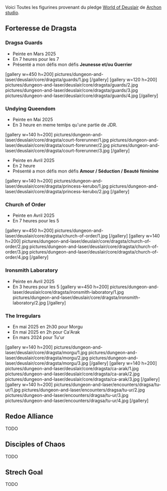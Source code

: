 
Voici Toutes les figurines provenant du pledge [World of Deuslair](https://gamefound.com/projects/archon-studio/deuslair) de [Archon studio](https://archon-studio.com/). 

## Forteresse de Dragsta

### Dragsa Guards

- Peinte en Mars 2025
- En 7 heures pour les 7
- Présenté a mon défis mon défis __Jeunesse et/ou Guerrier__

[gallery w=450 h=200]
pictures/dungeon-and-laser/deuslair/core/dragsta/guards/1.jpg
[/gallery]
[gallery w=120 h=200]
pictures/dungeon-and-laser/deuslair/core/dragsta/guards/2.jpg
pictures/dungeon-and-laser/deuslair/core/dragsta/guards/3.jpg
pictures/dungeon-and-laser/deuslair/core/dragsta/guards/4.jpg
[/gallery]

### Undying Queendom

- Peinte en Mai 2025
- En 3 heure en meme temlps qu'une partie de JDR.

[gallery w=140 h=200]
pictures/dungeon-and-laser/deuslair/core/dragsta/court-forerunner/1.jpg
pictures/dungeon-and-laser/deuslair/core/dragsta/court-forerunner/2.jpg
pictures/dungeon-and-laser/deuslair/core/dragsta/court-forerunner/3.jpg
[/gallery]

- Peinte en Avril 2025
- En 2 heure
- Présenté a mon défis mon défis __Amour / Séduction / Beauté féminine__

[gallery w=140 h=200]
pictures/dungeon-and-laser/deuslair/core/dragsta/princess-kerubo/1.jpg
pictures/dungeon-and-laser/deuslair/core/dragsta/princess-kerubo/2.jpg
[/gallery]

### Church of Order

- Peinte en Avril 2025
- En 7 heures pour les 5

[gallery w=450 h=200]
pictures/dungeon-and-laser/deuslair/core/dragsta/church-of-order/1.jpg
[/gallery]
[gallery w=140 h=200]
pictures/dungeon-and-laser/deuslair/core/dragsta/church-of-order/2.jpg
pictures/dungeon-and-laser/deuslair/core/dragsta/church-of-order/3.jpg
pictures/dungeon-and-laser/deuslair/core/dragsta/church-of-order/4.jpg
[/gallery]

### Ironsmith Laboratory

- Peinte en Avril 2025
- En 3 heures pour les 5
[gallery w=450 h=200]
pictures/dungeon-and-laser/deuslair/core/dragsta/ironsmith-laboratory/1.jpg
pictures/dungeon-and-laser/deuslair/core/dragsta/ironsmith-laboratory/2.jpg
[/gallery]

### The Irregulars

- En mai 2025 en 2h30 pour Morgu
- En mai 2025 en 2h pour Ca'Arak
- En mars 2024 pour Tu'ur

[gallery w=140 h=200]
pictures/dungeon-and-laser/deuslair/core/dragsta/morgu/1.jpg
pictures/dungeon-and-laser/deuslair/core/dragsta/morgu/2.jpg
pictures/dungeon-and-laser/deuslair/core/dragsta/morgu/3.jpg
[/gallery]
[gallery w=140 h=200]
pictures/dungeon-and-laser/deuslair/core/dragsta/ca-arak/1.jpg
pictures/dungeon-and-laser/deuslair/core/dragsta/ca-arak/2.jpg
pictures/dungeon-and-laser/deuslair/core/dragsta/ca-arak/3.jpg
[/gallery]
[gallery w=140 h=200]
pictures/dungeon-and-laser/encounters/dragsa/tu-ur/1.jpg
pictures/dungeon-and-laser/encounters/dragsa/tu-ur/2.jpg
pictures/dungeon-and-laser/encounters/dragsa/tu-ur/3.jpg
pictures/dungeon-and-laser/encounters/dragsa/tu-ur/4.jpg
[/gallery]

## Redoe Alliance

TODO

## Disciples of Chaos

TODO

## Strech Goal

TODO

 

